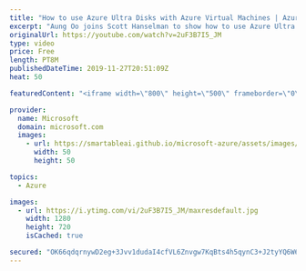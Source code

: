 ```yaml
---
title: "How to use Azure Ultra Disks with Azure Virtual Machines | Azure Friday"
excerpt: "Aung Oo joins Scott Hanselman to show how to use Azure Ultra Disks. Ultra Disk is a new Managed Disks offering that delivers unprecedented and extremely scalable performance with sub-millisecond latency for the most demanding Azure Virtual Machines and container workloads.  2:00 - Demo  Using Azure ultra"
originalUrl: https://youtube.com/watch?v=2uF3B7I5_JM
type: video
price: Free
length: PT8M
publishedDateTime: 2019-11-27T20:51:09Z
heat: 50

featuredContent: "<iframe width=\"800\" height=\"500\" frameborder=\"0\" src=\"https://www.youtube.com/embed/2uF3B7I5_JM\" allow=\"accelerometer; autoplay; encrypted-media; gyroscope; picture-in-picture\" allowfullscreen></iframe>"

provider:
  name: Microsoft
  domain: microsoft.com
  images:
    - url: https://smartableai.github.io/microsoft-azure/assets/images/organizations/microsoft.com-50x50.jpg
      width: 50
      height: 50

topics:
  - Azure

images:
  - url: https://i.ytimg.com/vi/2uF3B7I5_JM/maxresdefault.jpg
    width: 1280
    height: 720
    isCached: true

secured: "OK66qdqrnywD2eg+3Jvv1dudaI4cfVL6Znvgw7KqBts4h5qynC3+J2tyYQ6W6wqcp/wyFVWcN6sJqWq+98v2vJCopRCGdGlcp6oqbLc4+x72ziwSnuO8nJZfmM5rLJ6I9hXAuey+y7Cv/Vr4mjw0cPN/d89SXJv7kGZ7zyLCexUyBZMqSwHVrUbajrHchWs7geYtxJSlX7FgZ0IcagYeizs2wLuibc4mWaUgujuAl4K7OvPLi6IWV0eoZy+iIbkHmO4fhVE3E3RwLRbxJrF3KB9MIpfiuJMb21/dd+Q69IHy2TyxeGfXnPO7VsivFDTSWlcgj9qF0UDHj4yOpmLhKRObiu5jUz4F6HX7ZH4U5SnTpoF2TDwAs9KTlVGr4i3irZBZubXlX65fHGjE+OcGGfHtaVLJpDo54AB7I2PIJNI=;823VMRek8FT3OboCi2/few=="
---
```



